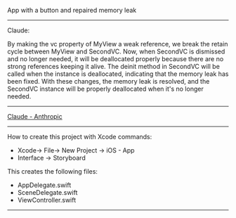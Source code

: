 App with a button and repaired memory leak

- - - -

Claude:

By making the vc property of MyView a weak reference, we break the retain cycle between MyView and SecondVC. Now, when SecondVC is dismissed and no longer needed, it will be deallocated properly because there are no strong references keeping it alive. The deinit method in SecondVC will be called when the instance is deallocated, indicating that the memory leak has been fixed.
With these changes, the memory leak is resolved, and the SecondVC instance will be properly deallocated when it's no longer needed.

- - - -

[Claude - Anthropic](https://www.anthropic.com)

- - - -

How to create this project with Xcode commands:

* Xcode-> File-> New Project -> iOS - App
* Interface -> Storyboard

This creates the following files:

* AppDelegate.swift
* SceneDelegate.swift
* ViewController.swift

- - - -
